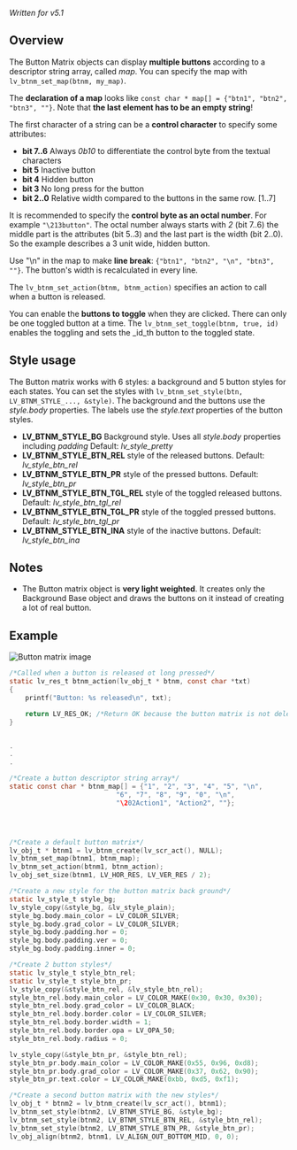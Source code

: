 _Written for v5.1_

## Overview

The Button Matrix objects can display **multiple buttons** according to a descriptor string array, called _map_. You can specify the map with `lv_btnm_set_map(btnm, my_map)`. 

The **declaration of a map** looks like `const char * map[] = {"btn1", "btn2", "btn3", ""}`. Note that **the last element has to be an empty string**!  

The first character of a string can be a **control character** to specify some attributes:

- **bit 7..6** Always _0b10_ to differentiate the control byte from the textual characters
- **bit 5** Inactive button
- **bit 4** Hidden button
- **bit 3** No long press for the button
- **bit 2..0** Relative width compared to the buttons in the same row. [1..7]

It is recommended to specify the **control byte as an octal number**. For example `"\213button"`. The octal number always starts with _2_ (bit 7..6) the middle part is the attributes (bit 5..3) and the last part is the width (bit 2..0). So the example describes a 3 unit wide, hidden button.

Use "\n" in the map  to make **line break**: `{"btn1", "btn2", "\n", "btn3", ""}`. The button's width is recalculated in every line.

The `lv_btnm_set_action(btnm, btnm_action)` specifies an action to call when a button is released. 

You can enable the **buttons to toggle** when they are clicked. There can only be one toggled button at a time. The `lv_btnm_set_toggle(btnm, true, id)` enables the toggling and sets the _id_th button to the toggled state.

## Style usage

The Button matrix works with 6 styles: a background and 5 button styles for each states. You can set the styles with `lv_btnm_set_style(btn, LV_BTNM_STYLE_..., &style)`. The background and the buttons use the _style.body_ properties. The labels use the _style.text_ properties of the button styles.

- **LV_BTNM_STYLE_BG** Background style. Uses all _style.body_ properties including _padding_ Default: _lv_style_pretty_
- **LV_BTNM_STYLE_BTN_REL** style of the released  buttons. Default: _lv_style_btn_rel_
- **LV_BTNM_STYLE_BTN_PR** style of the pressed buttons. Default: _lv_style_btn_pr_
- **LV_BTNM_STYLE_BTN_TGL_REL** style of the toggled released  buttons. Default: _lv_style_btn_tgl_rel_
- **LV_BTNM_STYLE_BTN_TGL_PR** style of the toggled pressed  buttons. Default: _lv_style_btn_tgl_pr_
- **LV_BTNM_STYLE_BTN_INA** style of the inactive  buttons. Default: _lv_style_btn_ina_

## Notes

- The Button matrix object is **very light weighted**. It creates only the Background Base object and draws the buttons on it instead of creating a lot of real button.

## Example
![Button matrix image](https://raw.githubusercontent.com/wiki/littlevgl/lvgl/img/button-matrix-lv_btnm.png)
```c
/*Called when a button is released ot long pressed*/
static lv_res_t btnm_action(lv_obj_t * btnm, const char *txt)
{
    printf("Button: %s released\n", txt);

    return LV_RES_OK; /*Return OK because the button matrix is not deleted*/
}


.
.
.

/*Create a button descriptor string array*/
static const char * btnm_map[] = {"1", "2", "3", "4", "5", "\n",
                           "6", "7", "8", "9", "0", "\n",
                           "\202Action1", "Action2", ""};




/*Create a default button matrix*/
lv_obj_t * btnm1 = lv_btnm_create(lv_scr_act(), NULL);
lv_btnm_set_map(btnm1, btnm_map);
lv_btnm_set_action(btnm1, btnm_action);
lv_obj_set_size(btnm1, LV_HOR_RES, LV_VER_RES / 2);

/*Create a new style for the button matrix back ground*/
static lv_style_t style_bg;
lv_style_copy(&style_bg, &lv_style_plain);
style_bg.body.main_color = LV_COLOR_SILVER;
style_bg.body.grad_color = LV_COLOR_SILVER;
style_bg.body.padding.hor = 0;
style_bg.body.padding.ver = 0;
style_bg.body.padding.inner = 0;

/*Create 2 button styles*/
static lv_style_t style_btn_rel;
static lv_style_t style_btn_pr;
lv_style_copy(&style_btn_rel, &lv_style_btn_rel);
style_btn_rel.body.main_color = LV_COLOR_MAKE(0x30, 0x30, 0x30);
style_btn_rel.body.grad_color = LV_COLOR_BLACK;
style_btn_rel.body.border.color = LV_COLOR_SILVER;
style_btn_rel.body.border.width = 1;
style_btn_rel.body.border.opa = LV_OPA_50;
style_btn_rel.body.radius = 0;

lv_style_copy(&style_btn_pr, &style_btn_rel);
style_btn_pr.body.main_color = LV_COLOR_MAKE(0x55, 0x96, 0xd8);
style_btn_pr.body.grad_color = LV_COLOR_MAKE(0x37, 0x62, 0x90);
style_btn_pr.text.color = LV_COLOR_MAKE(0xbb, 0xd5, 0xf1);

/*Create a second button matrix with the new styles*/
lv_obj_t * btnm2 = lv_btnm_create(lv_scr_act(), btnm1);
lv_btnm_set_style(btnm2, LV_BTNM_STYLE_BG, &style_bg);
lv_btnm_set_style(btnm2, LV_BTNM_STYLE_BTN_REL, &style_btn_rel);
lv_btnm_set_style(btnm2, LV_BTNM_STYLE_BTN_PR, &style_btn_pr);
lv_obj_align(btnm2, btnm1, LV_ALIGN_OUT_BOTTOM_MID, 0, 0);
```